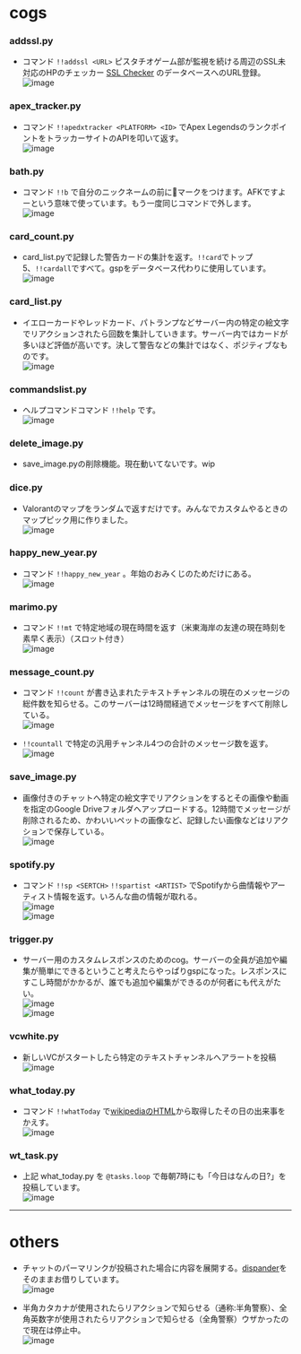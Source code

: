 # cogs

### addssl.py

- コマンド `!!addssl <URL>` ピスタチオゲーム部が監視を続ける周辺のSSL未対応のHPのチェッカー [SSL Checker](https://ssl-checker.vercel.app/) のデータベースへのURL登録。  
  ![image](https://user-images.githubusercontent.com/4445606/136697259-b696b6d8-5162-40ef-a3ff-fbf6c12239b0.png)

### apex_tracker.py

- コマンド `!!apedxtracker <PLATFORM> <ID>` でApex LegendsのランクポイントをトラッカーサイトのAPIを叩いて返す。  
  ![image](https://user-images.githubusercontent.com/4445606/137535053-bf274d66-5387-4ddf-a0fb-788c208efd60.png)

### bath.py

- コマンド `!!b` で自分のニックネームの前に🛀マークをつけます。AFKですよーという意味で使っています。もう一度同じコマンドで外します。  
  ![image](https://user-images.githubusercontent.com/4445606/166937456-eac34e18-49c9-4d89-8b8a-3c4e2a7fa8bf.png)

### card_count.py

- card_list.pyで記録した警告カードの集計を返す。`!!card`でトップ5、`!!cardall`ですべて。gspをデータベース代わりに使用しています。  
  ![image](https://user-images.githubusercontent.com/4445606/166938276-d2f1d1e2-7486-4665-a178-44976cbcf53f.png)

### card_list.py

- イエローカードやレッドカード、パトランプなどサーバー内の特定の絵文字でリアクションされたら回数を集計していきます。サーバー内ではカードが多いほど評価が高いです。決して警告などの集計ではなく、ポジティブなものです。  
  ![image](https://user-images.githubusercontent.com/4445606/166941784-aa038c32-288c-4f06-b5ac-7369292c11ff.png)

### commandslist.py

- ヘルプコマンドコマンド `!!help` です。  
  ![image](https://user-images.githubusercontent.com/4445606/166939285-0d548be6-b13b-4c34-a38b-be28db3080cb.png)

### delete_image.py

- save_image.pyの削除機能。現在動いてないです。wip  

### dice.py

- Valorantのマップをランダムで返すだけです。みんなでカスタムやるときのマップピック用に作りました。  
![image](https://user-images.githubusercontent.com/4445606/166939870-7995cbf7-bf97-4253-b8ad-2d7d0c623dad.png)

### happy_new_year.py

- コマンド `!!happy_new_year` 。年始のおみくじのためだけにある。  
  ![image](https://user-images.githubusercontent.com/4445606/166940175-43ee5a1c-5ba2-4a2b-ac8b-4be23b554c88.png)

### marimo.py

- コマンド `!!mt` で特定地域の現在時間を返す（米東海岸の友達の現在時刻を素早く表示）（スロット付き）  
  ![image](https://user-images.githubusercontent.com/4445606/149986085-ad7262ec-0d9f-433a-9e40-6917019e9583.png)

### message_count.py

- コマンド `!!count` が書き込まれたテキストチャンネルの現在のメッセージの総件数を知らせる。このサーバーは12時間経過でメッセージをすべて削除している。  
  ![image](https://user-images.githubusercontent.com/4445606/137533505-b2b87f80-c17d-4bf0-8a45-38abb26d91c4.png)

- `!!countall` で特定の汎用チャンネル4つの合計のメッセージ数を返す。  
  ![image](https://user-images.githubusercontent.com/4445606/166941142-f2f3a5ad-3f9a-4cdf-997e-6997cb101bd6.png)

### save_image.py

- 画像付きのチャットへ特定の絵文字でリアクションをするとその画像や動画を指定のGoogle Driveフォルダへアップロードする。12時間でメッセージが削除されるため、かわいいペットの画像など、記録したい画像などはリアクションで保存している。  
  ![image](https://user-images.githubusercontent.com/4445606/125954117-b54ef041-254f-4bf9-855e-d62e614aeb0e.png)

### spotify.py

- コマンド `!!sp <SERTCH>` `!!spartist <ARTIST>` でSpotifyから曲情報やアーティスト情報を返す。いろんな曲の情報が取れる。  
  ![image](https://user-images.githubusercontent.com/4445606/136231698-5a9d10be-1e5f-4155-9a94-c6b2a4956efc.png)  
  ![image](https://user-images.githubusercontent.com/4445606/136231834-b1daf6f6-cb76-4857-b70b-7d4a84507ebe.png)

### trigger.py

- サーバー用のカスタムレスポンスのためのcog。サーバーの全員が追加や編集が簡単にできるということ考えたらやっぱりgspになった。レスポンスにすこし時間がかかるが、誰でも追加や編集ができるのが何者にも代えがたい。  
  ![image](https://user-images.githubusercontent.com/4445606/166942996-7144755f-91ff-4c4c-bd3f-a60404794585.png)  
  ![image](https://user-images.githubusercontent.com/4445606/166943142-5c61051c-639b-4976-b116-5d13a452d346.png)

### vcwhite.py

- 新しいVCがスタートしたら特定のテキストチャンネルへアラートを投稿  
![image](https://user-images.githubusercontent.com/4445606/125953884-10528778-3b56-414f-972e-197d35e51b64.png)

### what_today.py

- コマンド `!!whatToday` で[wikipediaのHTML](https://ja.wikipedia.org/wiki/Wikipedia:%E4%BB%8A%E6%97%A5%E3%81%AF%E4%BD%95%E3%81%AE%E6%97%A5_7%E6%9C%88)から取得したその日の出来事をかえす。  
![image](https://user-images.githubusercontent.com/4445606/125954287-51a42d02-61ec-4c1e-b114-5faf225c0b50.png)

### wt_task.py

- 上記 what_today.py を `@tasks.loop` で毎朝7時にも「今日はなんの日?」を投稿しています。  
  ![image](https://user-images.githubusercontent.com/4445606/166943894-4f8d7bd1-58fe-4765-a331-360d2f88c192.png)

***

# others

- チャットのパーマリンクが投稿された場合に内容を展開する。[dispander](https://github.com/DiscordBotPortalJP/dispander)をそのままお借りしています。  
  ![image](https://user-images.githubusercontent.com/4445606/125954215-2ff8b9b1-8e5e-4c9c-a45c-0a79409e8fd3.png)

- 半角カタカナが使用されたらリアクションで知らせる（通称:半角警察）、全角英数字が使用されたらリアクションで知らせる（全角警察）ウザかったので現在は停止中。  
  ![image](https://user-images.githubusercontent.com/4445606/125954408-8d8b9f38-c5ff-4d0f-b524-82aeb938b2da.png)
